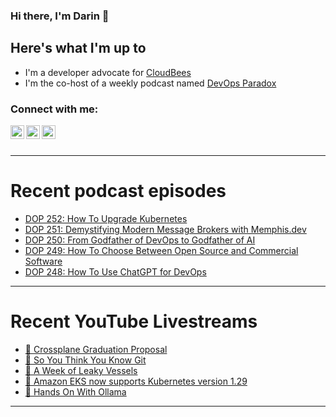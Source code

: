 ### Hi there, I'm Darin 👋

## Here's what I'm up to
- I'm a developer advocate for [CloudBees][cloudbees-website]
- I'm the co-host of a weekly podcast named [DevOps Paradox][dop-website]

### Connect with me:

[<img align="left" alt="darinpope | Twitter" width="22px" src="https://cdn.jsdelivr.net/npm/simple-icons@v3/icons/twitter.svg" />][twitter]
[<img align="left" alt="darinpope | LinkedIn" width="22px" src="https://cdn.jsdelivr.net/npm/simple-icons@v3/icons/linkedin.svg" />][linkedin]
[<img align="left" alt="darinpope | Instagram" width="22px" src="https://cdn.jsdelivr.net/npm/simple-icons@v3/icons/instagram.svg" />][instagram]

<br />
<br />

---

# Recent podcast episodes
<!-- BLOG-POST-LIST:START -->
- [DOP 252: How To Upgrade Kubernetes](https://www.devopsparadox.com/episodes/how-to-upgrade-kubernetes-252/)
- [DOP 251: Demystifying Modern Message Brokers with Memphis.dev](https://www.devopsparadox.com/episodes/demystifying-modern-message-brokers-with-memphis-dev-251/)
- [DOP 250: From Godfather of DevOps to Godfather of AI](https://www.devopsparadox.com/episodes/from-godfather-of-devops-to-godfather-of-ai-250/)
- [DOP 249: How To Choose Between Open Source and Commercial Software](https://www.devopsparadox.com/episodes/how-to-choose-between-open-source-and-commercial-software-249/)
- [DOP 248: How To Use ChatGPT for DevOps](https://www.devopsparadox.com/episodes/how-to-use-chatgpt-for-devops-248/)
<!-- BLOG-POST-LIST:END -->

---

# Recent YouTube Livestreams
<!-- YOUTUBE:START -->
- [🔴 Crossplane Graduation Proposal](https://www.youtube.com/watch?v=robOaMXzKww)
- [🔴 So You Think You Know Git](https://www.youtube.com/watch?v=EwoFLjavt_w)
- [🔴 A Week of Leaky Vessels](https://www.youtube.com/watch?v=sIFBSxEvVnU)
- [🔴 Amazon EKS now supports Kubernetes version 1.29](https://www.youtube.com/watch?v=nZEytrHJlC0)
- [🔴 Hands On With Ollama](https://www.youtube.com/watch?v=wc-30eJsqCE)
<!-- YOUTUBE:END -->

---


[website]: https://www.darinpope.com/
[twitter]: https://twitter.com/darinpope
[youtube]: https://youtube.com/darinpope
[instagram]: https://instagram.com/darinpope
[linkedin]: https://linkedin.com/in/darinpope
[cloudbees-website]: https://www.cloudbees.com/
[dop-website]: https://www.devopsparadox.com/

<!--
**darinpope/darinpope** is a ✨ _special_ ✨ repository because its `README.md` (this file) appears on your GitHub profile.

Here are some ideas to get you started:

- 🔭 I’m currently working on ...
- 🌱 I’m currently learning ...
- 👯 I’m looking to collaborate on ...
- 🤔 I’m looking for help with ...
- 💬 Ask me about ...
- 📫 How to reach me: ...
- 😄 Pronouns: ...
- ⚡ Fun fact: ...
-->
